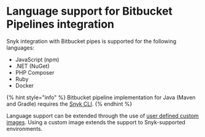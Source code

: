 # Language support for Bitbucket Pipelines integration

Snyk integration with Bitbucket pipes is supported for the following languages:

* JavaScript (npm)
* .NET (NuGet)
* PHP Composer
* Ruby
* Docker

{% hint style="info" %}
Bitbucket pipeline implementation for Java (Maven and Gradle) requires the [Snyk CLI](../../../snyk-cli/).
{% endhint %}

Language support can be extended through the use of [user defined custom images](../user-defined-custom-images-for-cli.md). Using a custom image extends the support to Snyk-supported environments.
